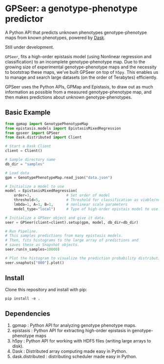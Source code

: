 # GPSeer: a genotype-phenotype predictor

A Python API that predicts unknown phenotypes genotype-phenotype maps from known phenotypes, powered by [Dask](https://github.com/dask/dask).

Still under development.

`GPSeer`, fits a high-order epistasis model (using Nonlinear regression and classification) to an incomplete genotype-phenotype map. Due to the growing size of experimental genotype-phenotype maps and the necessity to bootstrap these maps, we've built GPSeer on top of `h5py`. This enables us to manage and search large datasets (on the order of Terabytes) efficiently.

GPSeer uses the Python APIs, GPMap and Epistasis, to draw out as much information as possible from a measured genotype-phenotype map, and then makes predictions about unknown genotype-phenotypes.

## Basic Example

```python
from gpmap import GenotypePhenotypeMap
from epistasis.models import EpistasisMixedRegression
from gpseer import GPSeer
from dask.distributed import Client

# Start a Dask Client
client = Client()

# Sample directory name
db_dir = "samples"

# Load data
gpm = GenotypePhenotypeMap.read_json("data.json")

# Initialize a model to use
model = EpistasisMixedRegression(
    order=3,                # Set order of model
    threshold=5,            # Threshold for classification as viable/nonviable
    lmbda=1, A=1, B=1,      # nonlinear scale parameters
    model_type="local")     # Type of high-order epistais model to use.

# Initialize a GPSeer object and give it data.
seer = GPSeer(client=client).setup(gpm, model, db_dir=db_dir)

# Run Pipeline.
# This samples predictions from many epistasis models.
# Then, fits histograms to the large array of predictions and
# saves these as Snapshot objects.
seer.run(n_samples=10000)

# Plot the histogram to visualize the prediction probability distribution.
seer.snaphots["000"].plot()
```

## Install

Clone this repository and install with pip:

```
pip install -e .
```

## Dependencies

1. gpmap : Python API for analyzing genotype phenotype maps.
2. epistasis : Python API for extracting high-order epistasis in genotype-phenotype maps
3. h5py : Python API for working with HDF5 files (writing large arrays to disk).
4. Dask : Distributed array computing made easy in Python.
5. dask.distributed : distributing scheduler made easy in Python.

